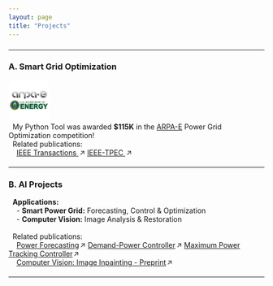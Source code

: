```yaml
---
layout: page
title: "Projects"
---
```


<!-- <style>
  .project-section {
    background: #f9f9fb;
    border: 1px solid #e0e0e0;
    border-radius: 12px;
    padding: 20px;
    margin-bottom: 25px;
    box-shadow: 0 2px 6px rgba(0,0,0,0.05);
  }
  .project-section h3 {
    font-size: 1.4em;
    color: #003366;
    margin-bottom: 10px;
  }
  .project-links a {
    display: inline-block;
    margin: 4px 10px 4px 0;
    padding: 6px 10px;
    text-decoration: none;
    color: #0056b3;
    background: #eef3fa;
    border-radius: 6px;
    transition: all 0.2s ease;
  }
  .project-links a:hover {
    background: #dce7f9;
    transform: translateY(-1px);
  }
  .arrow {
    display: inline-block;
    transform: rotate(-45deg);
    margin-left: 4px;
  }
</style>

<div class="project-section">
  <h3>Smart Grid Optimization</h3>
  <p>
    My Python code was awarded <strong>$115K</strong> in the 
    <a href="https://gocompetition.energy.gov/" target="_blank">ARPA-E</a> Power Grid Optimization competition.
  </p>
  <div class="project-links">
    <a href="https://hssharadga.github.io/assets/IEEE_TIA.pdf" target="_blank">
      IEEE Transactions <span class="arrow">→</span>
    </a>
    <a href="https://hssharadga.github.io/assets/IEEE_TPEC.pdf" target="_blank">
      IEEE-TPEC <span class="arrow">→</span>
    </a>
  </div>
</div>

<div class="project-section">
  <h3>AI Projects</h3>
  <p><strong>Applications:</strong></p>
  <ul>
    <li><strong>Smart Power Grid:</strong> Forecasting, Control & Optimization</li>
    <li><strong>Computer Vision:</strong> Image Analysis & Restoration</li>
  </ul>

  <p><strong>Related publications:</strong></p>
  <div class="project-links">
    <a href="https://www.sciencedirect.com/science/article/abs/pii/S0960148119320038" target="_blank">
      Power Forecasting <span class="arrow">→</span>
    </a>
    <a href="https://ieeexplore.ieee.org/abstract/document/8839823" target="_blank">
      Demand-Power Controller <span class="arrow">→</span>
    </a>
    <a href="https://www.mdpi.com/2071-1050/16/3/1021" target="_blank">
      Maximum Power Tracking Controller <span class="arrow">→</span>
    </a>
    <a href="https://ssrn.com/abstract=5337189" target="_blank">
      Image Inpainting (Preprint) <span class="arrow">→</span>
    </a>
  </div>
</div> -->

<!-- <h3 style="text-align: left;">Smart Grid Optimization</h3>

&nbsp;&nbsp;My Python code was awarded <strong>$115K</strong> in the 
<a href="https://gocompetition.energy.gov/" target="_blank">ARPA-E</a> Power Grid Optimization competition! <br>
&nbsp;&nbsp;Related publications: <br>
&nbsp;&nbsp;&nbsp;&nbsp;<a href="https://hssharadga.github.io/assets/IEEE_TIA.pdf" target="_blank">IEEE Transactions</a> |
<a href="https://hssharadga.github.io/assets/IEEE_TPEC.pdf" target="_blank">IEEE-TPEC</a> |

<h3 style="text-align: left;">AI Projects</h3>

&nbsp;&nbsp;<strong>Applications:</strong><br>
&nbsp;&nbsp;&nbsp;&nbsp;- <strong>Smart Power Grid:</strong> Forecasting, Control & Optimization<br>
&nbsp;&nbsp;&nbsp;&nbsp;- <strong>Computer Vision:</strong> Image Analysis & Restoration<br><br>
&nbsp;&nbsp;Related publications: <br>
&nbsp;&nbsp;&nbsp;&nbsp;| <a href="https://www.sciencedirect.com/science/article/abs/pii/S0960148119320038" target="_blank">Power Forecasting</a> |
<a href="https://ieeexplore.ieee.org/abstract/document/8839823" target="_blank">Demand-Power Controller</a> |
<a href="https://www.mdpi.com/2071-1050/16/3/1021" target="_blank">Maximum Power Tracking Controller</a> |<br>
&nbsp;&nbsp;&nbsp;&nbsp;| <a href="https://ssrn.com/abstract=5337189" target="_blank">Computer Vision: Image Inpainting - Preprint</a> |<br> -->
<!-- &nbsp;&nbsp;&nbsp;&nbsp;<a href="https://www.sciencedirect.com/science/article/abs/pii/S0017931021007717" target="_blank">Radiation in Porous Media</a><br> --> 


<!-- <hr style="margin: 20px 0;">
<h3 style="text-align: left;">A. Smart Grid Optimization</h3> -->

<!--  &nbsp;&nbsp;My Python Tool was awarded <strong>$115K</strong> in the 
<a href="https://gocompetition.energy.gov/" target="_blank">ARPA-E</a> Power Grid Optimization competition! <br>
&nbsp;&nbsp;Related publications: <br>
&nbsp;&nbsp;&nbsp;<a href="https://hssharadga.github.io/assets/IEEE_TIA.pdf" target="_blank">IEEE Transactions<span style="display: inline-block; transform: rotate(-45deg);">→</span></a>
<a href="https://hssharadga.github.io/assets/IEEE_TPEC.pdf" target="_blank">IEEE-TPEC<span style="display: inline-block; transform: rotate(-45deg);">→</span></a> --> 



<hr style="margin: 22px 0;">
<h3 style="text-align: left;">A. Smart Grid Optimization</h3>

<div style="text-align: left;">
  <img src="/assets/ARPA-E.jpeg" alt="ARPA-E Logo" style="width:80px; border-radius:10px;">
</div>
&nbsp;&nbsp;My Python Tool was awarded <strong>$115K</strong> in the 
<a href="https://gocompetition.energy.gov/" target="_blank">ARPA-E</a> Power Grid Optimization competition! <br>
&nbsp;&nbsp;Related publications: <br>
&nbsp;&nbsp;&nbsp;&nbsp;<a href="https://hssharadga.github.io/assets/IEEE_TIA.pdf" target="_blank">IEEE Transactions
  <span style="display: inline-block; transform: rotate(-45deg);">→</span></a>
<a href="https://hssharadga.github.io/assets/IEEE_TPEC.pdf" target="_blank">IEEE-TPEC
  <span style="display: inline-block; transform: rotate(-45deg);">→</span></a>



<hr style="margin: 20px 0;">
<h3 style="text-align: left;">B. AI Projects</h3>

&nbsp;&nbsp;<strong>Applications:</strong><br>
&nbsp;&nbsp;&nbsp;&nbsp;- <strong>Smart Power Grid:</strong> Forecasting, Control & Optimization<br>
&nbsp;&nbsp;&nbsp;&nbsp;- <strong>Computer Vision:</strong> Image Analysis & Restoration<br><br>
&nbsp;&nbsp;Related publications: <br>
&nbsp;&nbsp;&nbsp;&nbsp;<a href="https://www.sciencedirect.com/science/article/abs/pii/S0960148119320038" target="_blank">Power Forecasting<span style="display: inline-block; transform: rotate(-45deg);">→</span></a>
<a href="https://ieeexplore.ieee.org/abstract/document/8839823" target="_blank">
  Demand-Power Controller<span style="display: inline-block; transform: rotate(-45deg);">→</span></a>
<a href="https://www.mdpi.com/2071-1050/16/3/1021" target="_blank">
  Maximum Power Tracking Controller<span style="display: inline-block; transform: rotate(-45deg);">→</span></a><br>
&nbsp;&nbsp;&nbsp;&nbsp;<a href="https://ssrn.com/abstract=5337189" target="_blank">Computer Vision: Image Inpainting - Preprint<span style="display: inline-block; transform: rotate(-45deg);">→</span></a>

<hr style="margin: 20px 0;">

 <!-- Python logo -->
 <!--  <div>
    <img src="/assets/python-logo.png" alt="Python" style="width:120px;">
  </div> -->

  <!-- GPU image + text -->
  <!-- <div style="display: flex; align-items: center; gap: 15px;">
    <img src="/assets/GPU.jpg" alt="GPU" style="width:140px;">
    <span style="font-size: 1.1em;">3 GPUs (2×40 GB, 1×96 GB) for AI and optimization research.</span>
  </div> -->


<!-- [IEEE Transactions](https://hssharadga.github.io/assets/IEEE_TIA.pdf) <br>
[IEEE- TPEC](https://hssharadga.github.io/assets/IEEE_TPEC.pdf) -->

<!-- <a href="https://raw.githubusercontent.com/hssharadga/hssharadga.github.io/main/assets/IEEE_TPEC.pdf" target="_blank">IEEE-TPEC</a>   -->
<!-- [IEEE Transactions](https://raw.githubusercontent.com/hssharadga/hssharadga.github.io/main/assets/IEEE_TIA.pdf) -->
<!-- [IEEE-TPEC](https://raw.githubusercontent.com/hssharadga/hssharadga.github.io/main/assets/IEEE_TPEC.pdf) --> 
